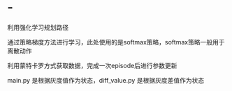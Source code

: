 # -
利用强化学习规划路径

通过策略梯度方法进行学习，此处使用的是softmax策略，softmax策略一般用于离散动作

利用蒙特卡罗方式获取数据，完成一次episode后进行参数更新

main.py 是根据灰度值作为状态，diff_value.py 是根据灰度差值作为状态


